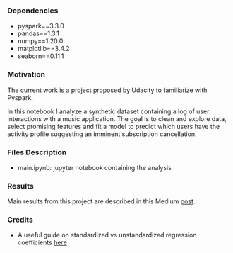 ### Dependencies
- pyspark==3.3.0
- pandas==1.3.1
- numpy==1.20.0
- matplotlib==3.4.2
- seaborn==0.11.1


### Motivation
The current work is a project proposed by Udacity to familiarize with Pyspark.

In this notebook I analyze a synthetic dataset containing a log of user interactions with a music application.
The goal is to clean and explore data, select promising features and fit a model to predict which users have the activity profile suggesting an imminent subscription cancellation.


### Files Description
- main.ipynb: jupyter notebook containing the analysis


### Results
Main results from this project are described in this Medium [post](https://medium.com/@francescoromandini/how-i-learned-pyspark-using-my-cheap-laptop-e57c90e014de).


### Credits
- A useful guide on standardized vs unstandardized regression coefficients [here](https://quantifyinghealth.com/standardized-vs-unstandardized-regression-coefficients/)
